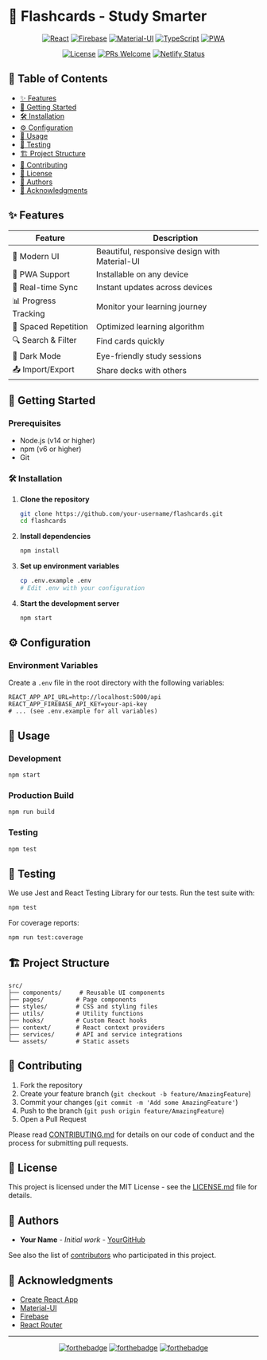# 🎴 Flashcards - Study Smarter

<div align="center">

[![React](https://img.shields.io/badge/React-20232A?style=for-the-badge&logo=react&logoColor=61DAFB)](https://reactjs.org/)
[![Firebase](https://img.shields.io/badge/Firebase-FFCA28?style=for-the-badge&logo=firebase&logoColor=black)](https://firebase.google.com/)
[![Material-UI](https://img.shields.io/badge/Material--UI-0081CB?style=for-the-badge&logo=material-ui&logoColor=white)](https://mui.com/)
[![TypeScript](https://img.shields.io/badge/TypeScript-007ACC?style=for-the-badge&logo=typescript&logoColor=white)](https://www.typescriptlang.org/)
[![PWA](https://img.shields.io/badge/PWA-5A0FC8?style=for-the-badge&logo=pwa&logoColor=white)](https://web.dev/progressive-web-apps/)

[![License](https://img.shields.io/badge/License-MIT-blue.svg)](https://opensource.org/licenses/MIT)
[![PRs Welcome](https://img.shields.io/badge/PRs-welcome-brightgreen.svg?style=flat-square)](http://makeapullrequest.com)
[![Netlify Status](https://api.netlify.com/api/v1/badges/your-badge-id/deploy-status)](https://app.netlify.com/sites/your-site-name/deploys)

</div>

## 📝 Table of Contents

- [✨ Features](#-features)
- [🚀 Getting Started](#-getting-started)
- [🛠️ Installation](#%EF%B8%8F-installation)
- [⚙️ Configuration](#%EF%B8%8F-configuration)
- [📱 Usage](#-usage)
- [🧪 Testing](#-testing)
- [🏗️ Project Structure](#%EF%B8%8F-project-structure)
- [🤝 Contributing](#-contributing)
- [📄 License](#-license)
- [👥 Authors](#-authors)
- [🙏 Acknowledgments](#-acknowledgments)

## ✨ Features

<div align="center">

| Feature | Description |
|---------|-------------|
| 🎨 Modern UI | Beautiful, responsive design with Material-UI |
| 📱 PWA Support | Installable on any device |
| 🔄 Real-time Sync | Instant updates across devices |
| 📊 Progress Tracking | Monitor your learning journey |
| 🎯 Spaced Repetition | Optimized learning algorithm |
| 🔍 Search & Filter | Find cards quickly |
| 🌙 Dark Mode | Eye-friendly study sessions |
| 📤 Import/Export | Share decks with others |

</div>

## 🚀 Getting Started

### Prerequisites

- Node.js (v14 or higher)
- npm (v6 or higher)
- Git

### 🛠️ Installation

1. **Clone the repository**
   ```bash
   git clone https://github.com/your-username/flashcards.git
   cd flashcards
   ```

2. **Install dependencies**
   ```bash
   npm install
   ```

3. **Set up environment variables**
   ```bash
   cp .env.example .env
   # Edit .env with your configuration
   ```

4. **Start the development server**
   ```bash
   npm start
   ```

## ⚙️ Configuration

### Environment Variables

Create a `.env` file in the root directory with the following variables:

```env
REACT_APP_API_URL=http://localhost:5000/api
REACT_APP_FIREBASE_API_KEY=your-api-key
# ... (see .env.example for all variables)
```

## 📱 Usage

### Development

```bash
npm start
```

### Production Build

```bash
npm run build
```

### Testing

```bash
npm test
```

## 🧪 Testing

We use Jest and React Testing Library for our tests. Run the test suite with:

```bash
npm test
```

For coverage reports:

```bash
npm run test:coverage
```

## 🏗️ Project Structure

```
src/
├── components/     # Reusable UI components
├── pages/         # Page components
├── styles/        # CSS and styling files
├── utils/         # Utility functions
├── hooks/         # Custom React hooks
├── context/       # React context providers
├── services/      # API and service integrations
└── assets/        # Static assets
```

## 🤝 Contributing

1. Fork the repository
2. Create your feature branch (`git checkout -b feature/AmazingFeature`)
3. Commit your changes (`git commit -m 'Add some AmazingFeature'`)
4. Push to the branch (`git push origin feature/AmazingFeature`)
5. Open a Pull Request

Please read [CONTRIBUTING.md](CONTRIBUTING.md) for details on our code of conduct and the process for submitting pull requests.

## 📄 License

This project is licensed under the MIT License - see the [LICENSE.md](LICENSE.md) file for details.

## 👥 Authors

- **Your Name** - *Initial work* - [YourGitHub](https://github.com/your-username)

See also the list of [contributors](https://github.com/your-username/flashcards/contributors) who participated in this project.

## 🙏 Acknowledgments

- [Create React App](https://github.com/facebook/create-react-app)
- [Material-UI](https://mui.com/)
- [Firebase](https://firebase.google.com/)
- [React Router](https://reactrouter.com/)

---

<div align="center">

[![forthebadge](https://forthebadge.com/images/badges/built-with-love.svg)](https://forthebadge.com)
[![forthebadge](https://forthebadge.com/images/badges/made-with-javascript.svg)](https://forthebadge.com)
[![forthebadge](https://forthebadge.com/images/badges/uses-git.svg)](https://forthebadge.com)

</div>
